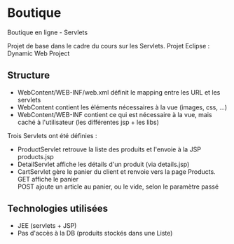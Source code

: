 # Boutique
Boutique en ligne - Servlets

Projet de base dans le cadre du cours sur les Servlets. Projet Eclipse : Dynamic Web Project

## Structure

* WebContent/WEB-INF/web.xml définit le mapping entre les URL et les servlets
* WebContent contient les éléments nécessaires à la vue (images, css, ...)
* WebContent/WEB-INF contient ce qui est nécessaire à la vue, mais caché à l'utilisateur (les différentes jsp + les libs)

Trois Servlets ont été définies :
* ProductServlet retrouve la liste des produits et l'envoie à la JSP products.jsp
* DetailServlet affiche les détails d'un produit (via details.jsp)
* CartServlet gère le panier du client et renvoie vers la page Products.  
GET affiche le panier  
POST ajoute un article au panier, ou le vide, selon le paramètre passé

## Technologies utilisées

* JEE (servlets + JSP)
* Pas d'accès à la DB (produits stockés dans une Liste)
